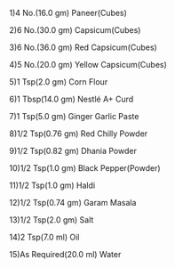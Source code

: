 
1)4 No.(16.0 gm) Paneer(Cubes)
 
2)6 No.(30.0 gm) Capsicum(Cubes)
 
3)6 No.(36.0 gm) Red Capsicum(Cubes)
 
4)5 No.(20.0 gm) Yellow Capsicum(Cubes)
 
5)1 Tsp(2.0 gm) Corn Flour

6)1 Tbsp(14.0 gm) Nestlé A+ Curd
 
7)1 Tsp(5.0 gm) Ginger Garlic Paste
 
8)1/2 Tsp(0.76 gm) Red Chilly Powder
 
9)1/2 Tsp(0.82 gm) Dhania Powder

10)1/2 Tsp(1.0 gm) Black Pepper(Powder)
 
11)1/2 Tsp(1.0 gm) Haldi
 
12)1/2 Tsp(0.74 gm) Garam Masala
 
13)1/2 Tsp(2.0 gm) Salt
 
14)2 Tsp(7.0 ml) Oil
 
15)As Required(20.0 ml) Water